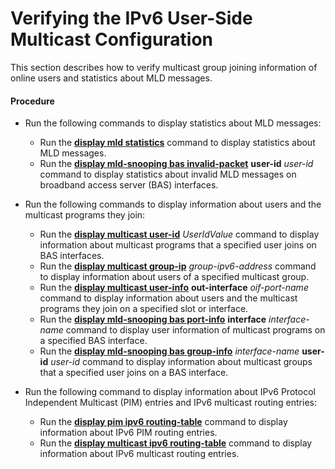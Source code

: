 Verifying the IPv6 User-Side Multicast Configuration
====================================================

This section describes how to verify multicast group joining information of online users and statistics about MLD messages.

#### Procedure

* Run the following commands to display statistics about MLD messages:
  
  
  + Run the [**display mld statistics**](cmdqueryname=display+mld+statistics) command to display statistics about MLD messages.
  + Run the [**display mld-snooping bas invalid-packet**](cmdqueryname=display+mld-snooping+bas+invalid-packet) **user-id**  *user-id* command to display statistics about invalid MLD messages on broadband access server (BAS) interfaces.
* Run the following commands to display information about users and the multicast programs they join:
  
  
  + Run the [**display multicast user-id**](cmdqueryname=display+multicast+user-id) *UserIdValue* command to display information about multicast programs that a specified user joins on BAS interfaces.
  + Run the [**display multicast group-ip**](cmdqueryname=display+multicast+group-ip) *group-ipv6-address* command to display information about users of a specified multicast group.
  + Run the [**display multicast user-info**](cmdqueryname=display+multicast+user-info) **out-interface**  *oif-port-name* command to display information about users and the multicast programs they join on a specified slot or interface.
  + Run the [**display mld-snooping bas port-info**](cmdqueryname=display+mld-snooping+bas+port-info)  **interface** *interface-name* command to display user information of multicast programs on a specified BAS interface.
  + Run the [**display mld-snooping bas group-info**](cmdqueryname=display+mld-snooping+bas+group-info) *interface-name* **user-id** *user-id* command to display information about multicast groups that a specified user joins on a BAS interface.
* Run the following command to display information about IPv6 Protocol Independent Multicast (PIM) entries and IPv6 multicast routing entries:
  
  
  + Run the [**display pim ipv6 routing-table**](cmdqueryname=display+pim+ipv6+routing-table) command to display information about IPv6 PIM routing entries.
  + Run the [**display multicast ipv6 routing-table**](cmdqueryname=display+multicast+ipv6+routing-table) command to display information about IPv6 multicast routing entries.